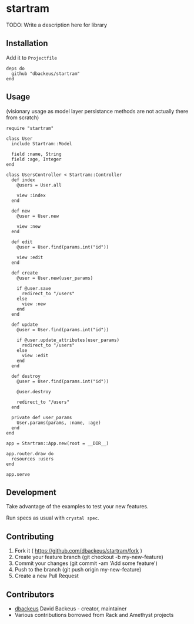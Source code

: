 # startram

TODO: Write a description here for library

## Installation

Add it to `Projectfile`

```crystal
deps do
  github "dbackeus/startram"
end
```

## Usage

(visionary usage as model layer persistance methods are not actually there from scratch)

```crystal
require "startram"

class User
  include Startram::Model

  field :name, String
  field :age, Integer
end

class UsersController < Startram::Controller
  def index
    @users = User.all

    view :index
  end

  def new
    @user = User.new

    view :new
  end

  def edit
    @user = User.find(params.int("id"))

    view :edit
  end

  def create
    @user = User.new(user_params)

    if @user.save
      redirect_to "/users"
    else
      view :new
    end
  end

  def update
    @user = User.find(params.int("id"))

    if @user.update_attributes(user_params)
      redirect_to "/users"
    else
      view :edit
    end
  end

  def destroy
    @user = User.find(params.int("id"))

    @user.destroy

    redirect_to "/users"
  end

  private def user_params
    User.params(params, :name, :age)
  end
end

app = Startram::App.new(root = __DIR__)

app.router.draw do
  resources :users
end

app.serve

```

## Development

Take advantage of the examples to test your new features.

Run specs as usual with `crystal spec`.

## Contributing

1. Fork it ( https://github.com/dbackeus/startram/fork )
2. Create your feature branch (git checkout -b my-new-feature)
3. Commit your changes (git commit -am 'Add some feature')
4. Push to the branch (git push origin my-new-feature)
5. Create a new Pull Request

## Contributors

- [dbackeus](https://github.com/dbackeus) David Backeus - creator, maintainer
- Various contributions borrowed from Rack and Amethyst projects
